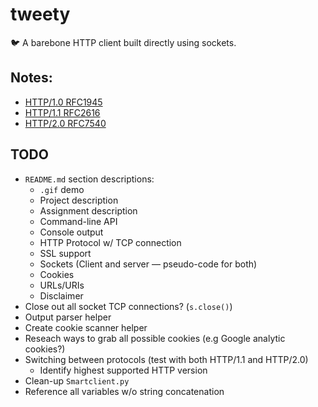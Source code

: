 # tweety
:bird: A barebone HTTP client built directly using sockets.

## Notes:
+ [HTTP/1.0 RFC1945](https://tools.ietf.org/html/rfc1945)
+ [HTTP/1.1 RFC2616](https://tools.ietf.org/html/rfc2616)
+ [HTTP/2.0 RFC7540](https://tools.ietf.org/html/rfc7540)

## TODO
+ `README.md` section descriptions:
  + `.gif` demo
  + Project description
  + Assignment description
  + Command-line API
  + Console output
  + HTTP Protocol w/ TCP connection
  + SSL support
  + Sockets (Client and server — pseudo-code for both)
  + Cookies
  + URLs/URIs
  + Disclaimer
+ Close out all socket TCP connections? (`s.close()`)
+ Output parser helper
+ Create cookie scanner helper
+ Reseach ways to grab all possible cookies (e.g Google analytic cookies?)
+ Switching between protocols (test with both HTTP/1.1 and HTTP/2.0)
  + Identify highest supported HTTP version
+ Clean-up `Smartclient.py`
+ Reference all variables w/o string concatenation
